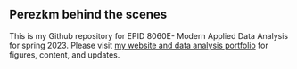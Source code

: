## Perezkm behind the scenes

This is my Github repository for EPID 8060E- Modern Applied Data Analysis for spring 2023. Please visit [my website and data analysis portfolio](https://perezkm.github.io/kimberlyperez-MADA-portfolio/) for figures, content, and updates.
